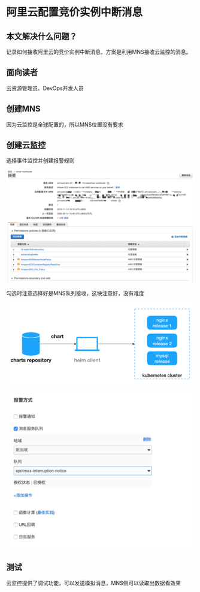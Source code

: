 # 阿里云配置竞价实例中断消息

## 本文解决什么问题？

记录如何接收阿里云的竞价实例中断消息，方案是利用MNS接收云监控的消息。

## 面向读者

云资源管理员、DevOps开发人员

## 创建MNS

因为云监控是全球配置的，所以MNS位置没有要求

## 创建云监控

选择事件监控并创建报警规则

![](../.gitbook/assets/image%20%2883%29.png)

勾选时注意选择好是MNS队列接收，这块注意好，没有难度

![](../.gitbook/assets/image%20%2885%29.png)

![](../.gitbook/assets/image%20%2812%29.png)

## 测试

云监控提供了调试功能，可以发送模拟消息，MNS侧可以读取出数据看效果



